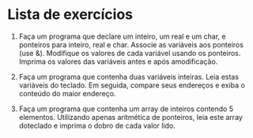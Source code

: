 # Lista de exercícios

1. Faça um programa que declare um inteiro, um real e um char, e ponteiros para inteiro, real e char. Associe as variáveis aos ponteiros (use &). Modifique os valores de cada variável usando os ponteiros. Imprima os valores das variáveis antes e após amodificação.

2. Faça um programa que contenha duas variáveis inteiras. Leia estas variáveis do teclado. Em seguida, compare seus endereços e exiba o conteúdo do maior endereço.

3. Faça um programa que contenha um array de inteiros contendo 5 elementos. Utilizando apenas aritmética de ponteiros, leia este array doteclado e imprima o dobro de cada valor lido.